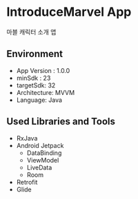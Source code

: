 # IntroduceMarvel App
마블 캐릭터 소개 앱


## Environment
- App Version : 1.0.0
- minSdk : 23
- targetSdk: 32
- Architecture: MVVM
- Language: Java

## Used Libraries and Tools
- RxJava
- Android Jetpack
  - DataBinding
  - ViewModel
  - LiveData
  - Room
- Retrofit
- Glide
